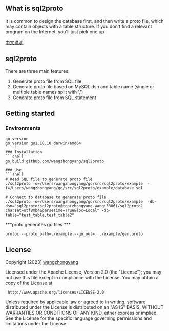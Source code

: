 ## What is sql2proto
It is common to design the database first, and then write a proto file, which may contain objects with a table structure.
If you don't find a relevant program on the Internet, you'll just pick one up

[中文说明](./README-zh.md)

## sql2proto
There are three main features:
1. Generate proto file from SQL file
2. Generate proto file based on MySQL dsn and table name (single or multiple table names split with ',')
3. Generate proto file from SQL statement

## Getting started
### Environments
```shell
go version
go version go1.18.10 darwin/amd64
` ` `
### Installation
```shell
go build github.com/wangzhongyang/sql2proto
` ` `
### Use
```shell
# Read SQL file to generate proto file
./sql2proto -o=/Users/wangzhongyang/go/src/sql2proto/example  -f=/Users/wangzhongyang/go/src/sql2proto/example/database.sql

# Connect to database to generate proto file
./sql2proto -o=/Users/wangzhongyang/go/src/sql2proto/example  -db-dsn="sql2proto:sql2proto@tcp(zhongyang.wang:3306)/sql2proto? charset=utf8mb4&parseTime=True&loc=Local" -db-table="test_table,test_table2"
```

***proto generates go files ***
```shell
protoc --proto_path=./example --go_out=. ./example/gen.proto
```

## License
Copyright [2023] [wangzhongyang](https://github.com/wangzhongyang)

   Licensed under the Apache License, Version 2.0 (the "License");
   you may not use this file except in compliance with the License.
   You may obtain a copy of the License at

     http://www.apache.org/licenses/LICENSE-2.0

   Unless required by applicable law or agreed to in writing, software
   distributed under the License is distributed on an "AS IS" BASIS,
   WITHOUT WARRANTIES OR CONDITIONS OF ANY KIND, either express or implied.
   See the License for the specific language governing permissions and
   limitations under the License.